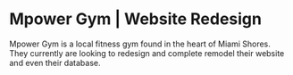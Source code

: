 # Mpower Gym  | Website Redesign

Mpower Gym is a local fitness gym found in the heart of Miami Shores. They currently are looking to redesign and complete remodel their website and even their database.


